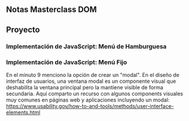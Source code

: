 ## Notas Masterclass DOM

## Proyecto

### Implementación de JavaScript: Menú de Hamburguesa

### Implementación de JavaScript: Menú Fijo

En el minuto 9 menciono la opción de crear un "modal". En el diseño de interfaz de usuarios, una ventana modal es un componente visual que deshabilita la ventana principal pero la mantiene visible de forma secundaria. Aquí comparto un recurso con algunos components visuales muy comunes en páginas web y aplicaciones incluyendo un modal:
https://www.usability.gov/how-to-and-tools/methods/user-interface-elements.html